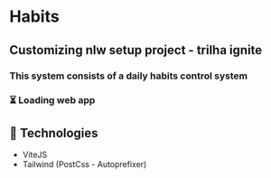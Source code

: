# Habits 

## Customizing **nlw setup project** - trilha ignite

### This system consists of a daily habits control system

### ⏳ Loading web app


## 🚀 Technologies

 - ViteJS
 - Tailwind (PostCss - Autoprefixer)